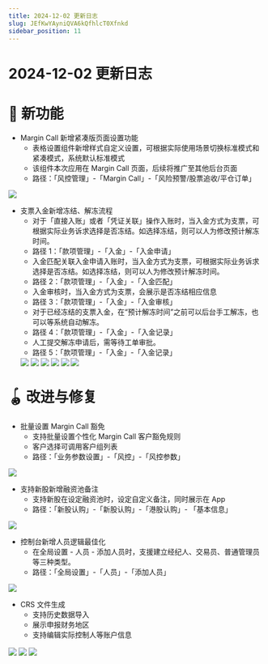 ```yaml
---
title: 2024-12-02 更新日志
slug: JEfKwYAyniQVA6kQfhlcT0Xfnkd
sidebar_position: 11
---
```



# 2024-12-02 更新日志

# 🎉 新功能

- Margin Call 新增紧凑版页面设置功能
    - 表格设置组件新增样式自定义设置，可根据实际使用场景切换标准模式和紧凑模式，系统默认标准模式
    - 该组件本次应用在 Margin Call 页面，后续将推广至其他后台页面
    - 路径：「风控管理」-「Margin Call」-「风险预警/股票追收/平仓订单」

<img src="/assets/V8wRb9S1Do88Dxx4C4fcX9OInrc.png" src-width="3346" src-height="1634" align="center"/>

- 支票入金新增冻结、解冻流程
    - 对于「直接入账」或者「凭证关联」操作入账时，当入金方式为支票，可根据实际业务诉求选择是否冻结。如选择冻结，则可以人为修改预计解冻时间。
    - 路径 1：「款项管理」-「入金」-「入金申请」
    - 入金匹配关联入金申请入账时，当入金方式为支票，可根据实际业务诉求选择是否冻结。如选择冻结，则可以人为修改预计解冻时间。
    - 路径 2：「款项管理」-「入金」-「入金匹配」
    - 入金审核时，当入金方式为支票，会展示是否冻结相应信息
    - 路径 3：「款项管理」-「入金」-「入金审核」
    - 对于已经冻结的支票入金，在“预计解冻时间”之前可以后台手工解冻，也可以等系统自动解冻。
    - 路径 4：「款项管理」-「入金」-「入金记录」
    - 人工提交解冻申请后，需等待工单审批。
    - 路径 5：「款项管理」-「入金」-「入金记录」
    <img src="/assets/CYMWb419BoYhEcxPCUzce47mnkd.png" src-width="2650" src-height="1368" align="center"/>
    <img src="/assets/DfLabFpeAoUq2Nx5mo0cEk5Zn2f.png" src-width="1886" src-height="1316" align="center"/>
    <img src="/assets/UVqdbA88iohr1BxrPm1c6Kxnnpc.png" src-width="2118" src-height="1554" align="center"/>
    <img src="/assets/L92Ab0thGoiV5OxAyIncIdUxnld.png" src-width="2144" src-height="1168" align="center"/>
    <img src="/assets/W3L7b8Igyo89mHx2bzocD8Oondb.png" src-width="2180" src-height="484" align="center"/>
    <img src="/assets/CdTSbm2choopu8xu6oVcRljSn3e.png" src-width="2120" src-height="610" align="center"/>

# 🪀 改进与修复

- 批量设置 Margin Call 豁免
    - 支持批量设置个性化 Margin Call 客户豁免规则
    - 客户选择可调用客户组列表
    - 路径：「业务参数设置」-「风控」-「风控参数」

<img src="/assets/M4G3b9P3JoX2vjxxhLIc5RW2nng.png" src-width="3354" src-height="1638" align="center"/>

- 支持新股新增融资池备注
    - 支持新股在设定融资池时，设定自定义备注，同时展示在 App
    - 路径：「新股认购」-「新股认购」-「港股认购」- 「基本信息」

<img src="/assets/QdotbZ6jqoPnG8xagW3cEmvMnxf.png" src-width="2346" src-height="1356" align="center"/>

- 控制台新增人员逻辑最佳化
    - 在全局设置 - 人员 - 添加人员时，支援建立经纪人、交易员、普通管理员等三种类型。
    - 路径：「全局设置」-「人员」-「添加人员」

<img src="/assets/MzpjbCrwmoPAkXxHlKvcGf0EnDl.png" src-width="2234" src-height="1174" align="center"/>

- CRS 文件生成
    - 支持历史数据导入
    - 展示申报财务地区
    - 支持编辑实际控制人等账户信息

<img src="/assets/KdfJbRpHQoLQ0bxOOWGcMftEnpf.png" src-width="3276" src-height="834" align="center"/>

<img src="/assets/G1X2brR0uoP89VxlsUCcgdiZnqg.png" src-width="3282" src-height="1696" align="center"/>

<img src="/assets/N25qbRnE5ozheqxIziscIYqtn8g.png" src-width="3320" src-height="1798" align="center"/>

